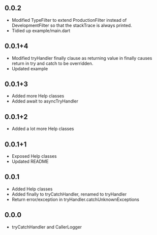 ## 0.0.2

* Modified TypeFilter to extend ProductionFilter instead of DevelopmentFilter so that the stackTrace is always printed.
* Tidied up example/main.dart

## 0.0.1+4

* Modified tryHandler finally clause as returning value in finally causes return in try and catch to be overridden. 
* Updated example

## 0.0.1+3

* Added more Help classes
* Added await to asyncTryHandler


## 0.0.1+2

* Added a lot more Help classes 

## 0.0.1+1

* Exposed Help classes
* Updated README

## 0.0.1

* Added Help classes
* Added finally to tryCatchHandler, renamed to tryHandler
* Return error/exception in tryHandler.catchUnknownExceptions

## 0.0.0

* tryCatchHandler and CallerLogger

